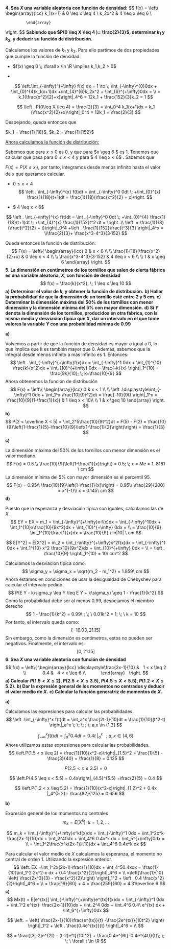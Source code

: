 **4. Sea $X$ una variable aleatoria con función de densidad:**
$$
f(x) = \left\{ \begin{array}{lcc}
             k_1(x+1) &   0 \leq x \leq 4 \\
             k_2x^2 &   4 \leq x \leq 6 \\

             \end{array}
   \right.
$$
**Sabiendo que $P(0 \leq X \leq 4 )= \frac{2}{3}$, determinar $k_1$ y $k_2$, y deducir su función de distribución.**

Calculamos los valores de $k_1$ y $k_2$. Para ello partimos de dos propiedades que cumple la función de densidad:

* $f(x) \geq 0 \; \forall x \in \R \implies k_1,k_2 > 0$

* 

$$
\left.\int_{-\infty}^{+\infty} f(x) dx = 1 \to \; \int_{-\infty}^{0}0dx +  \int_{0}^{4}k_1(x+1)dx +\int_{4}^{6}k_2x^2 + \int_{6}^{+\infty}0dx =  \\ = k_1(\frac{x^2}{2}+x)\right|_4^6  = 12k_1 + \frac{152}{3}k_2 = 1 
$$

$$
\left . P(0\leq X \leq 4) = \frac{2}{3} = \int_0^4 k_1(x+1)dx = k_1 (\frac{x^2}{2}+x)\right|_0^4 = 12k_1 = \frac{2}{3}
$$

Despejando, queda entonces que

$k_1 = \frac{1}{18}$, $k_2 = \frac{1}{152}$



<u>Ahora calculamos la función de distribución:</u>

Sabemos que para $x \leq 0$ es 0, y que para $x \geq 6 $ es 1. Tenemos que calcular que pasa para $0 \leq x < 4$ y para $ 4 \leq x < 6$ . Sabemos que

$F(x) = P (X \leq x_i)$, por tanto, integramos desde menos infinito hasta el valor de x que queramos calcular.

* $0 \leq x < 4$
  $$
  \left . \int_{-\infty}^{x} f(t)dt = \int _{-\infty}^0 0dt \; +\int_{0}^{x} \frac{1}{18}(t+1)dt = \frac{1}{18}(\frac{x^2}{2} + x)\right.
  $$

* $ 4 \leq x < 6$

$$
\left . \int_{-\infty}^{x} f(t)dt = \int _{-\infty}^0 0dt \; +\int_{0}^{4} \frac{1}{18}(t+1)dt \; +\int_{4}^{x} \frac{1}{152}t^2 dt = \right .\\ \left. =  \frac{1}{18}(\frac{t^2}{2} + t)\right|_0^4 +\left . \frac{1}{152}\frac{t^3}{3} \right|_4^x = \\\frac{2}{3}+ \frac{x^3-4^3}{3·152}
$$

Queda entonces la función de distribución:
$$
F(x) = \left\{ \begin{array}{lcc}
             0 &   x < 0 \\
             \\
             \frac{1}{18}(\frac{x^2}{2}+x) &  0 \leq x < 4 \\
             \\
			 \frac{x^3-4^3}{3·152} & 4 \leq x < 6 \\
			 \\
			 1 & x \geq 6
             \end{array}
   \right.
$$
**5. La dimensión en centímetros de los tornillos que salen de cierta fábrica es una variable aleatoria, $X$, con función de densidad**
$$
f(x) = \frac{k}{x^2}, \; 1 \leq x \leq 10
$$
**a) Determinar el valor de $k$, y obtener la función de distribución.**
**b) Hallar la probabilidad de que la dimensión de un tornillo esté entre 2 y 5 cm.**
**c) Determinar la dimensión máxima del 50% de los tornillos con menor dimensión y la dimensión mínima del 5% con mayor dimensión.**
**d) Si $Y$ denota la dimensión de los tornillos, producidos en otra fábrica, con la misma media y desviación típica que $X$, dar un intervalo en el que tome valores la variable $Y$ con una probabilidad mínima de 0.99**

**a)**

Volvemos a partir de que la función de densidad es mayor o igual a 0, lo que implica que k es también mayor que 0. Además, sabemos que la integral desde menos infinito a más infinito es 1. Entonces:
$$
\left . \int_{-\infty}^{+\infty}f(x)dx = \int_{-\infty}^1 0dx + \int_{1}^{10} \frac{k}{x^2}dx + \int_{10}^{+\infty} 0dx = \frac{-k}{x} \right|_1^{10} = \frac{9k}{10}; \; k=\frac{10}{9}
$$
Ahora obtenemos la función de distribución
$$
F(x) = \left\{ \begin{array}{lcc}
             0 &   x < 1 \\
             \\
			 \left .\displaystyle\int_{-\infty}^1 0dx + \int_1^x \frac{10}{9t^2}dt = \frac{-10}{9t} \right|_1^x = \frac{10}{9}(1-\frac{1}{x}) & 1 \leq x < 10\\
			 \\
			 1 & x \geq 10
             \end{array}
   \right.
$$
**b)**
$$
P(2 < \overline X < 5) = \int_2^5\frac{10}{9t^2}dt = F(5) - F(2) = \frac{10}{9}\left(1-\frac{1}{5}-\frac{10}{9}\left(1-\frac{1}{2}\right)\right) = \frac{1}{3}
$$
**c)**

La dimensión máxima del 50% de los tornillos con menor dimensión es el valor mediano.
$$
F(x) = 0.5 \\ \frac{10}{9}\left(1-\frac{1}{x}\right) = 0.5; \; x = Me = 1.
8181 \ cm
$$
La dimensión mínima del  5% con mayor dimensión es el percentil 95.
$$
F(x) = 0.95\\ \frac{10}{9}\left(1-\frac{1}{x}\right) = 0.95\\
\frac{29}{200} = x^{-1}\\ x = 0.145\ cm
$$
**d)**

Puesto que la esperanza y desviación típica son iguales, calculamos las de $X$.
$$
EY = EX = m_1 =  \int_{-\infty}^{+\infty}x·f(x)dx = \int_{-\infty}^10dx + \int_1^{10}x\frac{10}{9x^2}dx + \int_{10}^{+\infty} 0dx = \\
= \frac{10}{9} \int_1^{10}\frac{1}{x}dx = \frac{10}{9} \ ln|10| \ cm
$$



$$
E[Y^2]  = E[X^2] = m_2 = \int_{-\infty}^{+\infty}x^2f(x)dx = \int_{-\infty}^1 0dx + \int_1^{10} x^2 \frac{10}{9x^2}dx + \int_{10}^{+\infty} 0dx = \\
= \left . \frac{10}{9} \right|_1^{10} = 10\ cm^2
$$



Calculamos la desviación típica como:
$$
\sigma_y = \sigma_x = \sqrt{m_2 - m_1^2} = 1.859\ cm
$$
Ahora estamos en condiciones de usar la desigualdad de Chebyshev para calcular el intervalo pedido.
$$
P(E Y - k\sigma_y \leq  Y \leq E Y + k\sigma_y) \geq 1 - \frac{1}{k^2}
$$
Como la probabilidad debe ser al menos 0.99, despejamos el miembro derecho
$$
1 - \frac{1}{k^2} = 0.99\ ; \; \ 0.01k^2 = 1; \; \ k = 10
$$
Por tanto, el intervalo queda como:
$$
[-16.03, 21.15]
$$
Sin embargo, como la dimensión es centímetros, estos no pueden ser negativos. Finalmente, el intervalo es:
$$
[0,21.15]
$$
**6. Sea $X$ una variable aleatoria con función de densidad**
$$
f(x) = \left\{ \begin{array}{lcc}
		\displaystyle\frac{2x-1}{10} &   1 < x \leq 2 \\             
		0.4 &   4 < x \leq 6 \\            
		\end{array}   \right.
$$
**a) Calcular $P(1.5 < X \leq 2)$, $P(2.5 < X \leq 3.5)$, $P(4.5 \leq X < 5.5)$, $P(1.2 < X \leq 5.2)$.**
**b) Dar la expresión general de los momentos no centrados y deducir el valor medio de $X$.**
**c) Calcular la función generatriz de momentos de $X$.**

**a)**

Calculamos las expresiones para calcular las probabilidades.
$$
\left .\int_{-\infty}^x f(t)dt = \int_a^x \frac{2t-1}{10}dt = \frac{1}{10}(t^2-t) \right|_a^x \; \; \; ; \; a,x \in (1,2]
$$

$$
\left .\int_{-\infty}^x f(t)dt = \int_a^x 0.4 dt = 0.4t\ \right|_a^x \; \; \; ; \; a,x \in (4,6]
$$
Ahora utilizamos estas expresiones para calcular las probabilidades.
$$
\left.P(1.5 < x \leq 2) = \frac{1}{10}(x^2-x)\right|_{1.5}^2 = \frac{1}{5} - \frac{3}{40} = \frac{1}{8} = 0.125
$$

$$
P(2.5 < x \leq 3.5) = 0
$$

$$
\left.P(4.5 \leq x < 5.5) = 0.4x\right|_{4.5}^{5.5} =\frac{2}{5} = 0.4
$$

$$
\left.P(1.2 < x \leq 5.2) = \frac{1}{10}(x^2-x)\right|_{1.2}^2  + 0.4x |_4^{5.2}= \frac{82}{125} = 0.656
$$

**b)**

Expresión general de los momentos no centrales
$$
m_k = E[X^k]; \ k=1,2,\dots
$$

$$
m_k = \int_{-\infty}^{+\infty}x^kf(x)dx = \int_{-\infty}^1 0dx + \int_1^2x^k· \frac{2x-1}{10}dx + \int_2^40dx + \int_4^6 0.4x^k dx + \int_5^{+\infty}0dx = \\
= \int_1^2\frac{x^k(2x-1)}{10}dx + \int_4^6 0.4x^k dx
$$

Para calcular el valor medio de $X$ calculamos la esperanza, el momento no central de orden 1. Utilizando la expresión anterior.
$$
\left. EX =\int_1^2x(2x-1)·\frac{1}{10}dx + \int_4^50.4xdx = \frac{1}{10}\int_1^2 2x^2-x dx + 0.4 \frac{x^2}{2}\right|_4^6 = \\ =\left[\frac{1}{10}·\left( \frac{2x^3}{3} - \frac{x^2}{2}\right) \right]_1^2 + \left . 0.4 \frac{x^2}{2}\right|_4^6 = \\
 = \frac{19}{60} + 4 = \frac{259}{60} = 4.31\overline 6
$$
**c)**
$$
Mx(t) = E[e^{tx}] \int_{-\infty}^{+\infty}e^{tx}f(x)dx = \int_{-\infty}^1 0dx + \int_1^2 e^{tx}· \frac{2x-1}{10}dx + \int_2^4 0dx + \int_4^6 0.4\ e^{tx} dx + \int_6^{+\infty}0dx
$$

$$
\left. = \left( \frac{2x-1}{10}\frac{e^{tx}}{t} -\frac{2e^{tx}}{10t^2} \right) \right|_1^2 + \left . \frac{0.4e^{tx}}{t} \right|_4^6 =  \\ 
$$

$$
= \frac{(3t-2)e^{2t} - (t-2)e^t}{10t^2} + \frac{0.4e^{6t}-0.4e^{4t}}{t}\; \; \; \ \forall t \in \R
$$

